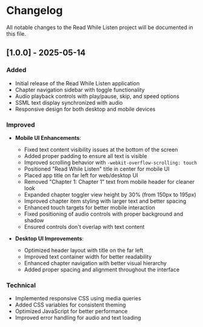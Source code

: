 # Changelog

All notable changes to the Read While Listen project will be documented in this file.

## [1.0.0] - 2025-05-14

### Added
- Initial release of the Read While Listen application
- Chapter navigation sidebar with toggle functionality
- Audio playback controls with play/pause, skip, and speed options
- SSML text display synchronized with audio
- Responsive design for both desktop and mobile devices

### Improved
- **Mobile UI Enhancements**:
  - Fixed text content visibility issues at the bottom of the screen
  - Added proper padding to ensure all text is visible
  - Improved scrolling behavior with `-webkit-overflow-scrolling: touch`
  - Positioned "Read While Listen" title in center for mobile UI
  - Placed app title on far left for web/desktop UI
  - Removed "Chapter 1: Chapter 1" text from mobile header for cleaner look
  - Expanded chapter toggler view height by 30% (from 150px to 195px)
  - Improved chapter item styling with larger text and better spacing
  - Enhanced touch targets for better mobile interaction
  - Fixed positioning of audio controls with proper background and shadow
  - Ensured controls don't overlap with text content

- **Desktop UI Improvements**:
  - Optimized header layout with title on the far left
  - Improved text container width for better readability
  - Enhanced chapter navigation with better visual hierarchy
  - Added proper spacing and alignment throughout the interface

### Technical
- Implemented responsive CSS using media queries
- Added CSS variables for consistent theming
- Optimized JavaScript for better performance
- Improved error handling for audio and text loading
